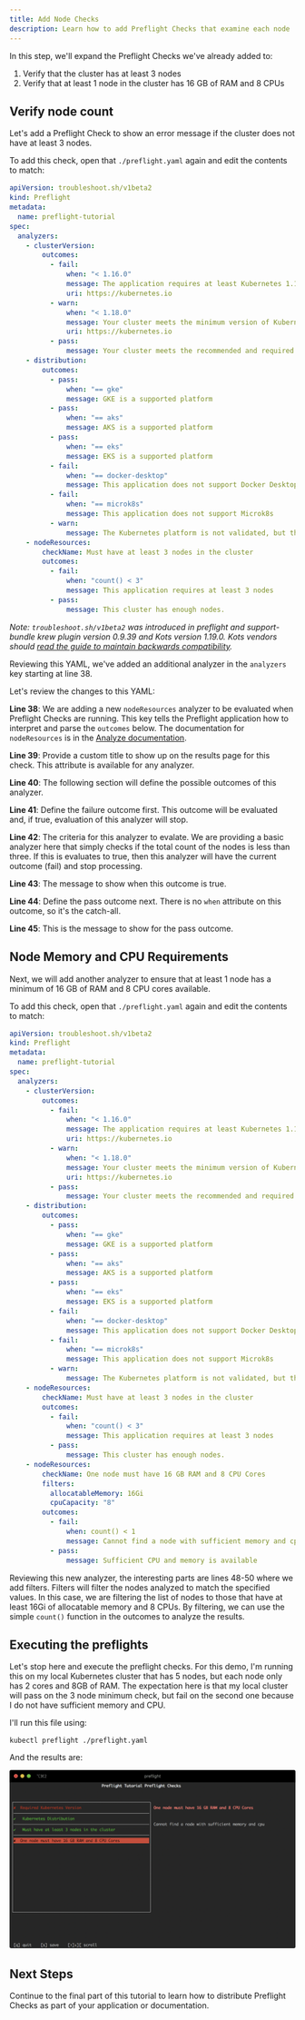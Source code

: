 ```yaml
---
title: Add Node Checks
description: Learn how to add Preflight Checks that examine each node
---
```


In this step, we'll expand the Preflight Checks we've already added to:

1. Verify that the cluster has at least 3 nodes
2. Verify that at least 1 node in the cluster has 16 GB of RAM and 8 CPUs

## Verify node count

Let's add a Preflight Check to show an error message if the cluster does not have at least 3 nodes.

To add this check, open that `./preflight.yaml` again and edit the contents to match:

```yaml
apiVersion: troubleshoot.sh/v1beta2
kind: Preflight
metadata:
  name: preflight-tutorial
spec:
  analyzers:
    - clusterVersion:
        outcomes:
          - fail:
              when: "< 1.16.0"
              message: The application requires at least Kubernetes 1.16.0, and recommends 1.18.0.
              uri: https://kubernetes.io
          - warn:
              when: "< 1.18.0"
              message: Your cluster meets the minimum version of Kubernetes, but we recommend you update to 1.18.0 or later.
              uri: https://kubernetes.io
          - pass:
              message: Your cluster meets the recommended and required versions of Kubernetes.
    - distribution:
        outcomes:
          - pass:
              when: "== gke"
              message: GKE is a supported platform
          - pass:
              when: "== aks"
              message: AKS is a supported platform
          - pass:
              when: "== eks"
              message: EKS is a supported platform
          - fail:
              when: "== docker-desktop"
              message: This application does not support Docker Desktop
          - fail:
              when: "== microk8s"
              message: This application does not support Microk8s
          - warn:
              message: The Kubernetes platform is not validated, but there are no known compatibility issues.
    - nodeResources:
        checkName: Must have at least 3 nodes in the cluster
        outcomes:
          - fail:
              when: "count() < 3"
              message: This application requires at least 3 nodes
          - pass:
              message: This cluster has enough nodes.
```

*Note: `troubleshoot.sh/v1beta2` was introduced in preflight and support-bundle krew plugin version 0.9.39 and Kots version 1.19.0. Kots vendors should [read the guide to maintain backwards compatibility](/v1beta2/).*

Reviewing this YAML, we've added an additional analyzer in the `analyzers` key starting at line 38.

Let's review the changes to this YAML:

**Line 38**: We are adding a new `nodeResources` analyzer to be evaluated when Preflight Checks are running.
This key tells the Preflight application how to interpret and parse the `outcomes` below.
The documentation for `nodeResources` is in the [Analyze documentation](/analyze/node-resources/).

**Line 39**: Provide a custom title to show up on the results page for this check.
This attribute is available for any analyzer.

**Line 40**: The following section will define the possible outcomes of this analyzer.

**Line 41**: Define the failure outcome first.
This outcome will be evaluated and, if true, evaluation of this analyzer will stop.

**Line 42**: The criteria for this analyzer to evalate.
We are providing a basic analyzer here that simply checks if the total count of the nodes is less than three.
If this is evaluates to true, then this analyzer will have the current outcome (fail) and stop processing.

**Line 43**: The message to show when this outcome is true.

**Line 44**: Define the pass outcome next.
There is no `when` attribute on this outcome, so it's the catch-all.

**Line 45**: This is the message to show for the pass outcome.

## Node Memory and CPU Requirements

Next, we will add another analyzer to ensure that at least 1 node has a minimum of 16 GB of RAM and 8 CPU cores available.

To add this check, open that `./preflight.yaml` again and edit the contents to match:

```yaml
apiVersion: troubleshoot.sh/v1beta2
kind: Preflight
metadata:
  name: preflight-tutorial
spec:
  analyzers:
    - clusterVersion:
        outcomes:
          - fail:
              when: "< 1.16.0"
              message: The application requires at least Kubernetes 1.16.0, and recommends 1.18.0.
              uri: https://kubernetes.io
          - warn:
              when: "< 1.18.0"
              message: Your cluster meets the minimum version of Kubernetes, but we recommend you update to 1.18.0 or later.
              uri: https://kubernetes.io
          - pass:
              message: Your cluster meets the recommended and required versions of Kubernetes.
    - distribution:
        outcomes:
          - pass:
              when: "== gke"
              message: GKE is a supported platform
          - pass:
              when: "== aks"
              message: AKS is a supported platform
          - pass:
              when: "== eks"
              message: EKS is a supported platform
          - fail:
              when: "== docker-desktop"
              message: This application does not support Docker Desktop
          - fail:
              when: "== microk8s"
              message: This application does not support Microk8s
          - warn:
              message: The Kubernetes platform is not validated, but there are no known compatibility issues.
    - nodeResources:
        checkName: Must have at least 3 nodes in the cluster
        outcomes:
          - fail:
              when: "count() < 3"
              message: This application requires at least 3 nodes
          - pass:
              message: This cluster has enough nodes.
    - nodeResources:
        checkName: One node must have 16 GB RAM and 8 CPU Cores
        filters:
          allocatableMemory: 16Gi
          cpuCapacity: "8"
        outcomes:
          - fail:
              when: count() < 1
              message: Cannot find a node with sufficient memory and cpu
          - pass:
              message: Sufficient CPU and memory is available
```

Reviewing this new analyzer, the interesting parts are lines 48-50 where we add filters.
Filters will filter the nodes analyzed to match the specified values.
In this case, we are filtering the list of nodes to those that have at least 16Gi of allocatable memory and 8 CPUs.
By filtering, we can use the simple `count()` function in the outcomes to analyze the results.

## Executing the preflights

Let's stop here and execute the preflight checks.
For this demo, I'm running this on my local Kubernetes cluster that has 5 nodes, but each node only has 2 cores and 8GB of RAM.
The expectation here is that my local cluster will pass on the 3 node minimum check, but fail on the second one because I do not have sufficient memory and CPU.

I'll run this file using:

```shell
kubectl preflight ./preflight.yaml
```

And the results are:

<img src="../images/preflight-nodes.png" style="width: 700px" />

## Next Steps

Continue to the final part of this tutorial to learn how to distribute Preflight Checks as part of your application or documentation.
